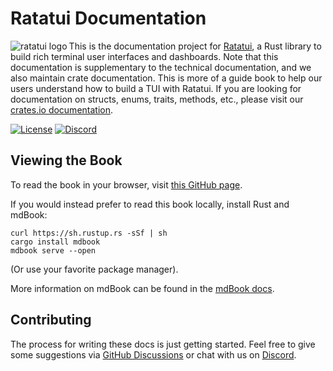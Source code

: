 # Ratatui Documentation

<img align="left" src="https://avatars.githubusercontent.com/u/125200832?s=128&v=4" alt="ratatui logo">

This is the documentation project for [Ratatui](https://github.com/tui-rs-revival/ratatui), a Rust
library to build rich terminal user interfaces and dashboards. Note that this documentation is supplementary
to the technical documentation, and we also maintain crate documentation. This is more of a guide book
to help our users understand how to build a TUI with Ratatui. If you are looking for documentation on
structs, enums, traits, methods, etc., please visit our [crates.io documentation](https://docs.rs/ratatui/0.21.0/ratatui/).

[![License](https://img.shields.io/crates/l/ratatui?style=for-the-badge)](./LICENSE)
[![Discord](https://img.shields.io/discord/1070692720437383208?label=discord&logo=discord&style=for-the-badge)](https://discord.gg/pMCEU9hNEj)

## Viewing the Book

To read the book in your browser, visit [this GitHub page](https://tui-rs-revival.github.io/ratatui-book/).

If you would instead prefer to read this book locally, install Rust and mdBook:

```shell
curl https://sh.rustup.rs -sSf | sh
cargo install mdbook
mdbook serve --open
```

(Or use your favorite package manager).

More information on mdBook can be found in the [mdBook docs](https://rust-lang.github.io/mdBook/).

## Contributing

The process for writing these docs is just getting started. Feel free to give some suggestions via
[GitHub Discussions](https://github.com/tui-rs-revival/ratatui-book/discussions) or chat with us on
[Discord](https://discord.com/channels/1070692720437383208/1115053951000268832).
